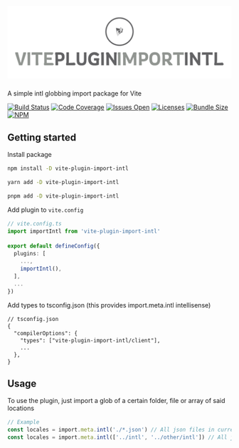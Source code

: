 # ![vite-plugin-import-intl](https://github.com/blissful-group/vite-plugin-import-intl/blob/HEAD/logo.png?raw=true)

A simple intl globbing import package for Vite

[![Build Status][]](https://github.com/blissful-group/vite-plugin-import-intl/actions/workflows/main.workflow.yml)
[![Code Coverage][]](https://codecov.io/gh/blissful-group/vite-plugin-import-intl/branch/main)
[![Issues Open][]](https://github.com/blissful-group/vite-plugin-import-intl/issues)
[![Licenses][]](./LICENSE)
[![Bundle Size][]](https://bundlephobia.com/package/vite-plugin-import-intl)
[![NPM][]](https://www.npmjs.com/package/vite-plugin-import-intl)

[Build Status]: https://github.com/blissful-group/vite-plugin-import-intl/actions/workflows/main.workflow.yml/badge.svg
[Code Coverage]: https://img.shields.io/codecov/c/github/blissful-group/vite-plugin-import-intl
[Issues Open]: https://img.shields.io/github/issues/blissful-group/vite-plugin-import-intl
[Licenses]: https://img.shields.io/github/license/blissful-group/vite-plugin-import-intl
[Bundle Size]: https://img.shields.io/bundlephobia/min/vite-plugin-import-intl
[NPM]: https://img.shields.io/npm/v/vite-plugin-import-intl

## Getting started
Install package
```bash
npm install -D vite-plugin-import-intl
```
```bash
yarn add -D vite-plugin-import-intl
```
```bash
pnpm add -D vite-plugin-import-intl
```

Add plugin to `vite.config`
```ts
// vite.config.ts
import importIntl from 'vite-plugin-import-intl'

export default defineConfig({
  plugins: [
    ...,
    importIntl(),
  ],
  ...
})

```
Add types to tsconfig.json (this provides import.meta.intl intellisense)
```jsonc
// tsconfig.json
{
  "compilerOptions": {
    "types": ["vite-plugin-import-intl/client"],
    ...
  },
}
```

## Usage
To use the plugin, just import a glob of a certain folder, file or array of said locations
```ts
// Example
const locales = import.meta.intl('./*.json') // All json files in current folder
const locales = import.meta.intl(['../intl', '../other/intl']) // All json files in the intl and other/intl folder one directory up
```